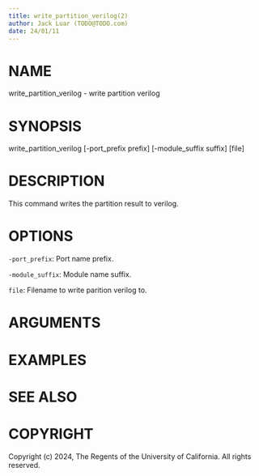 ```yaml
---
title: write_partition_verilog(2)
author: Jack Luar (TODO@TODO.com)
date: 24/01/11
---
```


# NAME

write_partition_verilog - write partition verilog

# SYNOPSIS

write_partition_verilog
    [-port_prefix prefix]
    [-module_suffix suffix]
    [file]


# DESCRIPTION

This command writes the partition result to verilog.

# OPTIONS

`-port_prefix`:  Port name prefix.

`-module_suffix`:  Module name suffix.

`file`:  Filename to write parition verilog to.

# ARGUMENTS

# EXAMPLES

# SEE ALSO

# COPYRIGHT

Copyright (c) 2024, The Regents of the University of California. All rights reserved.
